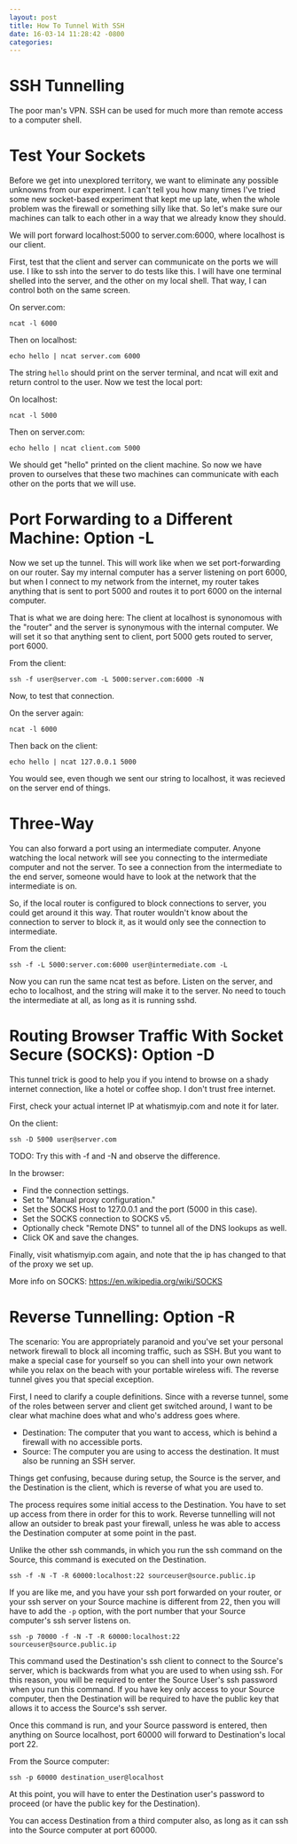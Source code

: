 ```yaml
---
layout: post
title: How To Tunnel With SSH
date: 16-03-14 11:28:42 -0800
categories: 
---
```


SSH Tunnelling
====
The poor man's VPN. SSH can be used for much more than remote access to a computer shell.

Test Your Sockets
====
Before we get into unexplored territory, we want to eliminate any possible unknowns from our experiment. I can't tell you how many times I've tried some new socket-based experiment that kept me up late, when the whole problem was the firewall or something silly like that. So let's make sure our machines can talk to each other in a way that we already know they should.

We will port forward localhost:5000 to server.com:6000, where localhost is our client.

First, test that the client and server can communicate on the ports we will use. I like to ssh into the server to do tests like this. I will have one terminal shelled into the server, and the other on my local shell. That way, I can control both on the same screen.

On server.com:

```
ncat -l 6000
```

Then on localhost:

```
echo hello | ncat server.com 6000
```

The string `hello` should print on the server terminal, and ncat will exit and return control to the user.
Now we test the local port:

On localhost:

```
ncat -l 5000
```

Then on server.com:

```
echo hello | ncat client.com 5000
```

We should get "hello" printed on the client machine. So now we have proven to ourselves that these two machines can communicate with each other on the ports that we will use.


Port Forwarding to a Different Machine: Option -L
====

Now we set up the tunnel. This will work like when we set port-forwarding on our router. Say my internal computer has a server listening on port 6000, but when I connect to my network from the internet, my router takes anything that is sent to port 5000 and routes it to port 6000 on the internal computer. 

That is what we are doing here: The client at localhost is synonomous with the "router" and the server is synonymous with the internal computer. We will set it so that anything sent to client, port 5000 gets routed to server, port 6000.

From the client:

```
ssh -f user@server.com -L 5000:server.com:6000 -N
```

Now, to test that connection.

On the server again:

```
ncat -l 6000
```

Then back on the client:

```
echo hello | ncat 127.0.0.1 5000
```

You would see, even though we sent our string to localhost, it was recieved on the server end of things.

Three-Way
===

You can also forward a port using an intermediate computer.
Anyone watching the local network will see you connecting to the intermediate computer and not the server.
To see a connection from the intermediate to the end server, someone would have to look at the network that the intermediate is on.

So, if the local router is configured to block connections to server, you could get around it this way. That router wouldn't know about the connection to server to block it, as it would only see the connection to intermediate.

From the client:

```
ssh -f -L 5000:server.com:6000 user@intermediate.com -L
```

Now you can run the same ncat test as before. Listen on the server, and echo to localhost, and the string will make it to the server. No need to touch the intermediate at all, as long as it is running sshd.


Routing Browser Traffic With Socket Secure (SOCKS): Option -D
===
This tunnel trick is good to help you if you intend to browse on a shady internet connection, like a hotel or coffee shop. I don't trust free internet.

First, check your actual internet IP at whatismyip.com and note it for later.

On the client:

```
ssh -D 5000 user@server.com
```

TODO: Try this with -f and -N and observe the difference.

In the browser: 
- Find the connection settings. 
- Set to "Manual proxy configuration." 
- Set the SOCKS Host to 127.0.0.1 and the port (5000 in this case).
- Set the SOCKS connection to SOCKS v5.
- Optionally check "Remote DNS" to tunnel all of the DNS lookups as well.
- Click OK and save the changes.

Finally, visit whatismyip.com again, and note that the ip has changed to that of the proxy we set up.

More info on SOCKS: https://en.wikipedia.org/wiki/SOCKS

Reverse Tunnelling: Option -R
====

The scenario: You are appropriately paranoid and you've set your personal network firewall to block all incoming traffic, such as SSH. But you want to make a special case for yourself so you can shell into your own network while you relax on the beach with your portable wireless wifi. The reverse tunnel gives you that special exception.

First, I need to clarify a couple definitions. Since with a reverse tunnel, some of the roles between server and client get switched around, I want to be clear what machine does what and who's address goes where. 

- Destination: The computer that you want to access, which is behind a firewall with no accessible ports.
- Source: The computer you are using to access the destination. It must also be running an SSH server.

Things get confusing, because during setup, the Source is the server, and the Destination is the client, which is reverse of what you are used to.

The process requires some initial access to the Destination. You have to set up access from there in order for this to work. Reverse tunnelling will not allow an outsider to break past your firewall, unless he was able to access the Destination computer at some point in the past.

Unlike the other ssh commands, in which you run the ssh command on the Source, this command is executed on the Destination. 

```
ssh -f -N -T -R 60000:localhost:22 sourceuser@source.public.ip
```

If you are like me, and you have your ssh port forwarded on your router, or your ssh server on your Source machine is different from 22, then you will have to add the `-p` option, with the port number that your Source computer's ssh server listens on.

```
ssh -p 70000 -f -N -T -R 60000:localhost:22 sourceuser@source.public.ip
```

This command used the Destination's ssh client to connect to the Source's server, which is backwards from what you are used to when using ssh. For this reason, you will be required to enter the Source User's ssh password when you run this command. If you have key only access to your Source computer, then the Destination will be required to have the public key that allows it to access the Source's ssh server.

Once this command is run, and your Source password is entered, then anything on Source localhost, port 60000 will forward to Destination's local port 22.

From the Source computer:

```
ssh -p 60000 destination_user@localhost
```

At this point, you will have to enter the Destination user's password to proceed (or have the public key for the Destination).

You can access Destination from a third computer also, as long as it can ssh into the Source computer at port 60000.

